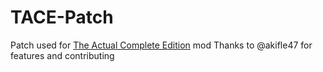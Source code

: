 # TACE-Patch
 Patch used for [The Actual Complete Edition](https://gtaforums.com/topic/967792-grand-theft-auto-iv-the-actual-complete-edition) mod
 Thanks to @akifle47 for features and contributing